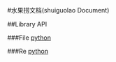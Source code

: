 #水果捞文档(shuiguolao Document)

##Library API

###File [python](nodoc-File.html)

###Re [python](nodoc-Re.html)
